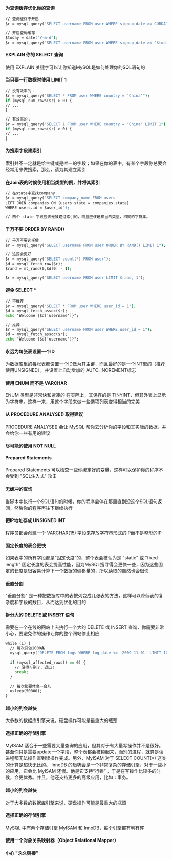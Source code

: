 #### 为查询缓存优化你的查询
```cmd
// 查询缓存不开启 
$r = mysql_query("SELECT username FROM user WHERE signup_date >= CURDATE()"); 

// 开启查询缓存 
$today = date("Y-m-d"); 
$r = mysql_query("SELECT username FROM user WHERE signup_date >= '$today'"); 
```

#### EXPLAIN 你的 SELECT 查询
使用 EXPLAIN 关键字可以让你知道MySQL是如何处理你的SQL语句的

#### 当只要一行数据时使用 LIMIT 1 
```cmd
// 没有效率的： 
$r = mysql_query("SELECT * FROM user WHERE country = 'China'"); 
if (mysql_num_rows($r) > 0) { 
// ... 
} 

// 有效率的： 
$r = mysql_query("SELECT 1 FROM user WHERE country = 'China' LIMIT 1"); 
if (mysql_num_rows($r) > 0) { 
// ... 
}
```

#### 为搜索字段建索引
索引并不一定就是给主键或是唯一的字段；如果在你的表中，有某个字段你总要会经常用来做搜索，那么，请为其建立索引

#### 在Join表的时候使用相当类型的例，并将其索引
```cmd
// 在state中查找company 
$r = mysql_query("SELECT company_name FROM users 
LEFT JOIN companies ON (users.state = companies.state) 
WHERE users.id = $user_id"); 

// 两个 state 字段应该是被建过索引的，而且应该是相当的类型，相同的字符集。
```

#### 千万不要 ORDER BY RAND() 
```cmd
// 千万不要这样做 
$r = mysql_query("SELECT username FROM user ORDER BY RAND() LIMIT 1"); 

// 这要会更好
$r = mysql_query("SELECT count(*) FROM user"); 
$d = mysql_fetch_row($r); 
$rand = mt_rand(0,$d[0] - 1); 

$r = mysql_query("SELECT username FROM user LIMIT $rand, 1");
```

#### 避免 SELECT * 
```cmd
// 不推荐 
$r = mysql_query("SELECT * FROM user WHERE user_id = 1"); 
$d = mysql_fetch_assoc($r); 
echo "Welcome {$d['username']}"; 

// 推荐 
$r = mysql_query("SELECT username FROM user WHERE user_id = 1"); 
$d = mysql_fetch_assoc($r); 
echo "Welcome {$d['username']}";
```

#### 永远为每张表设置一个ID 
为数据库里的每张表都设置一个ID做为其主键，而且最好的是一个INT型的（推荐使用UNSIGNED），并设置上自动增加的 AUTO_INCREMENT标志

#### 使用 ENUM 而不是 VARCHAR 
ENUM 类型是非常快和紧凑的
在实际上，其保存的是 TINYINT，但其外表上显示为字符串。这样一来，用这个字段来做一些选项列表变得相当的完美

#### 从 PROCEDURE ANALYSE() 取得建议
PROCEDURE ANALYSE() 会让 MySQL 帮你去分析你的字段和其实际的数据，并会给你一些有用的建议

#### 尽可能的使用 NOT NULL 
#### Prepared Statements 
Prepared Statements 可以检查一些你绑定好的变量，这样可以保护你的程序不会受到 "SQL注入式" 攻击

#### 无缓冲的查询 
当脚本中执行一个SQL语句的时候，你的程序会停在那里直到没这个SQL语句返回，然后你的程序再往下继续执行

#### 把IP地址存成 UNSIGNED INT 
程序员都会创建一个 VARCHAR(15) 字段来存放字符串形式的IP而不是整形的IP

#### 固定长度的表会更快 
如果表中的所有字段都是“固定长度”的，整个表会被认为是 "static" 或 "fixed-length"
固定长度的表会提高性能，因为MySQL搜寻得会更快一些，因为这些固定的长度是很容易计算下一个数据的偏移量的，所以读取的自然也会很快

#### 垂直分割
"垂直分割" 是一种把数据库中的表按列变成几张表的方法，这样可以降低表的复杂度和字段的数目，从而达到优化的目的

#### 拆分大的 DELETE 或 INSERT 语句
需要在一个在线的网站上去执行一个大的 DELETE 或 INSERT 查询，你需要非常小心，要避免你的操作让你的整个网站停止相应
```cmd
while (1) { 
  // 每次只做1000条 
  mysql_query("DELETE FROM logs WHERE log_date <= '2009-11-01' LIMIT 1000"); 
  
  if (mysql_affected_rows() == 0) { 
    // 没得可删了，退出！ 
    break; 
  } 
  
  // 每次都要休息一会儿 
  usleep(50000); 
}
```

#### 越小的列会越快 
大多数的数据库引擎来说，硬盘操作可能是最重大的瓶颈

#### 选择正确的存储引擎 
MyISAM 适合于一些需要大量查询的应用，但其对于有大量写操作并不是很好。甚至你只是需要update一个字段，整个表都会被锁起来，而别的进程，就算是读进程都无法操作直到读操作完成。另外，MyISAM 对于 SELECT COUNT(*) 这类的计算是超快无比的。 
InnoDB 的趋势会是一个非常复杂的存储引擎，对于一些小的应用，它会比 MyISAM 还慢。他是它支持“行锁” ，于是在写操作比较多的时候，会更优秀。并且，他还支持更多的高级应用，比如：事务。 

#### 越小的列会越快
对于大多数的数据库引擎来说，硬盘操作可能是最重大的瓶颈

#### 选择正确的存储引擎 
MySQL 中有两个存储引擎 MyISAM 和 InnoDB，每个引擎都有利有弊

#### 使用一个对象关系映射器（Object Relational Mapper） 
#### 小心 "永久链接"





